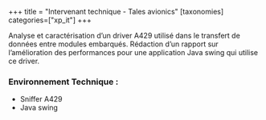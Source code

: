 +++
title = "Intervenant technique - Tales avionics"
[taxonomies]
categories=["xp_it"]
+++


Analyse et caractérisation d’un driver A429 utilisé dans le transfert de données entre modules embarqués. Rédaction d’un rapport sur l’amélioration des performances pour une application Java swing qui utilise ce driver.

### Environnement Technique :
- Sniffer A429
- Java swing





